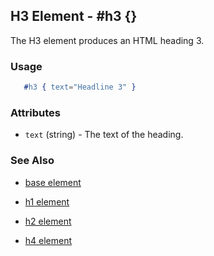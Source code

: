 <!-- dash: #h3 | Element | ###:Section -->



## H3 Element - #h3 {}

  The H3 element produces an HTML heading 3.

### Usage

```erlang
   #h3 { text="Headline 3" }

```

### Attributes

   * `text` (string) - The text of the heading.

### See Also

 *  [base element](./element_base.md)

 *  [h1 element](./h1.md)

 *  [h2 element](./h2.md)

 *  [h4 element](./h4.md)

 
